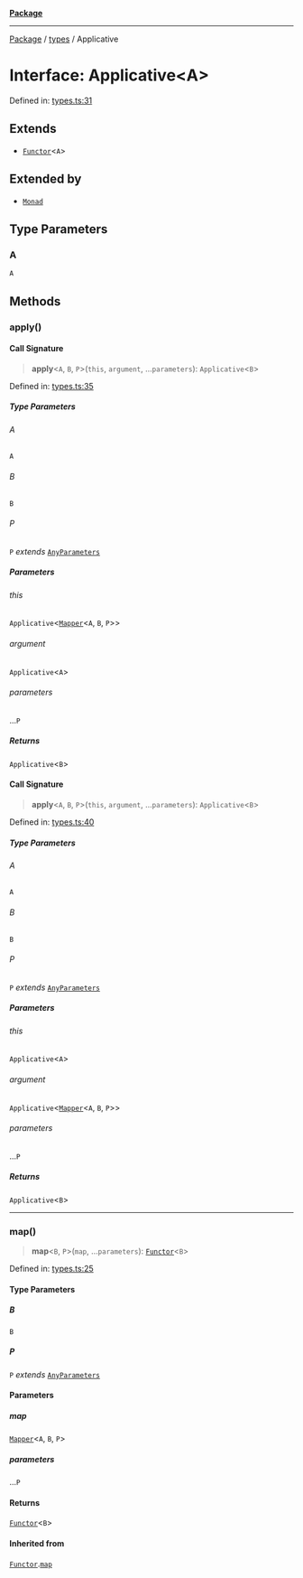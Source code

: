 [**Package**](../../README.md)

***

[Package](../../modules.md) / [types](../README.md) / Applicative

# Interface: Applicative\<A\>

Defined in: [types.ts:31](https://github.com/AlexXanderGrib/monads-io/blob/d65e47796764202dffd7314b61c2ea9cedbb26e8/src/types.ts#L31)

## Extends

- [`Functor`](Functor.md)\<`A`\>

## Extended by

- [`Monad`](Monad.md)

## Type Parameters

### A

`A`

## Methods

### apply()

#### Call Signature

> **apply**\<`A`, `B`, `P`\>(`this`, `argument`, ...`parameters`): `Applicative`\<`B`\>

Defined in: [types.ts:35](https://github.com/AlexXanderGrib/monads-io/blob/d65e47796764202dffd7314b61c2ea9cedbb26e8/src/types.ts#L35)

##### Type Parameters

###### A

`A`

###### B

`B`

###### P

`P` *extends* [`AnyParameters`](../type-aliases/AnyParameters.md)

##### Parameters

###### this

`Applicative`\<[`Mapper`](../type-aliases/Mapper.md)\<`A`, `B`, `P`\>\>

###### argument

`Applicative`\<`A`\>

###### parameters

...`P`

##### Returns

`Applicative`\<`B`\>

#### Call Signature

> **apply**\<`A`, `B`, `P`\>(`this`, `argument`, ...`parameters`): `Applicative`\<`B`\>

Defined in: [types.ts:40](https://github.com/AlexXanderGrib/monads-io/blob/d65e47796764202dffd7314b61c2ea9cedbb26e8/src/types.ts#L40)

##### Type Parameters

###### A

`A`

###### B

`B`

###### P

`P` *extends* [`AnyParameters`](../type-aliases/AnyParameters.md)

##### Parameters

###### this

`Applicative`\<`A`\>

###### argument

`Applicative`\<[`Mapper`](../type-aliases/Mapper.md)\<`A`, `B`, `P`\>\>

###### parameters

...`P`

##### Returns

`Applicative`\<`B`\>

***

### map()

> **map**\<`B`, `P`\>(`map`, ...`parameters`): [`Functor`](Functor.md)\<`B`\>

Defined in: [types.ts:25](https://github.com/AlexXanderGrib/monads-io/blob/d65e47796764202dffd7314b61c2ea9cedbb26e8/src/types.ts#L25)

#### Type Parameters

##### B

`B`

##### P

`P` *extends* [`AnyParameters`](../type-aliases/AnyParameters.md)

#### Parameters

##### map

[`Mapper`](../type-aliases/Mapper.md)\<`A`, `B`, `P`\>

##### parameters

...`P`

#### Returns

[`Functor`](Functor.md)\<`B`\>

#### Inherited from

[`Functor`](Functor.md).[`map`](Functor.md#map)
